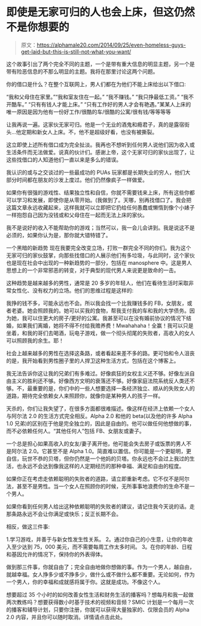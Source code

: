 # 即使是无家可归的人也会上床，但这仍然不是你想要的

> 原文：<https://alphamale20.com/2014/09/25/even-homeless-guys-get-laid-but-this-is-still-not-what-you-want/>

这个故事引出了两个完全不同的主题，一个是带有重大信息的明显主题，另一个是带有险恶信息的不那么明显的主题。我将在那里讨论这两个问题。

你的借口是什么？在整个互联网上，男人们都在为他们不能上床给出以下借口:

“我和父母住在家里。”“我和室友住在一起。”
“我不赚钱。”
“我只挣最低工资。”
“我不开酷车。”
“只有有钱人才能上床。”
“只有工作好的男人才会有艳遇。”某某人上床的唯一原因是因为他有一份好工作/很酷的车/很酷的公寓/很有钱/等等等等

让我再说一遍。这家伙无家可归。他是一个无业的酒鬼和瘾君子，真的是露宿街头...他定期和新女人上床。不，他不是超级好看，也没有被撕裂。

这立即使上述所有借口成为完全扯淡。我再也不想听到任何男人说他们因为收入或生活条件而无法做爱。说真的伙计们。感谢上帝，这个无家可归的家伙出现了，让这些找借口的人知道他们一直以来是多么的错误。

我认识的或与之交谈过的一些最成功的 PUAs 玩家都是长期失业的穷人，他们大部分时间都在朋友的沙发上度过。他们仍然像疯子一样做爱。

如果你有很强的游戏性、结果独立性和自信，你就不需要钱来上床，所有这些你都可以学习和发展，即使你是从零开始。(我做到了。天哪，别再找借口了。我会把这篇文章永远收藏起来，这样我就可以立即把它扔给任何愚蠢或懒惰到像个小婊子一样抱怨自己因为没钱或和父母住在一起而无法上床的家伙。

我不是说好的收入不能帮助你的游戏；当然可以，我一会儿会讲到。我是说这不是必须的，如果你认为是，那你就大错特错了。

一个黑暗的新趋势
现在我要完全改变立场，打败一群完全不同的你们。我为这个无家可归的家伙鼓掌，向那些找借口的人展示他们有多垃圾，与此同时，这个家伙也是现在社会中出现的一种新趋势的一部分，包括在 manosphere 中。这是男人思想上的一个非常邪恶的转变，对于典型的现代男人来说更是致命的一击。

这种趋势是越来越多的男性，通常是 20 多岁的年轻人，他们在看待生活时采取非常女性化、没有权力的立场。他们的思维过程是这样的:

我挣的钱不多，可能永远也不会。所以我会找一个比我赚钱多的 FB，女朋友，或者老婆。她会照顾我的。她可以买我的食物，帮我支付我的车和我的大学债务。因为她，我可以住更大的房子/更好的公寓。我甚至可以在没有婚前协议的情况下结婚，如果我们离婚，她将不得不付给我赡养费！Mwahahaha！全赢！我可以只是坐着，和我的哥们去喝酒，玩电子游戏，做一个彻头彻尾的失败者，高收入的女人可以照顾我的余生。耶！

社会上越来越多的男性在选择这条路，或者看起来差不多的路。更可怕和令人沮丧的是，我开始看到男性圈子里的人捍卫这种生活方式，包括在这个博客上。

我无法告诉你这让我的兄弟们有多难过。好像疯狂的女权主义还不够。好像左派自由主义的胜利还不够。好像西方文明的衰落还不够。好像家庭法院系统反人类还不够。不，最重要的是，你们中的一些人想要选择一条经济独立、顺从的失败女人的道路，期待完全依赖女人来照顾你，就像你是某种男人的孩子一样。

天杀的，你们让我失望了，在很多方面都很难描述。像这样在经济上依赖一个女人与阿尔法 2.0 的生活方式完全相反。Alpha 2.0 和他的 beta(以及他的许多 Alpha 1.0 兄弟)的区别在于他是完全独立的，因此是自由的。他可以做任何他想做的事，而不必依赖任何人。“其他任何人”包括 FB、女朋友或妻子。

一个总是担心如果高收入的女友/妻子离开他，他可能会失去房子或饭票的男人不是阿尔法 2.0。它甚至不是 Alpha 1.0。简直难以置信。你可能是一个更聪明，更自信，玩世不恭的贝塔，但你仍然是一个他妈的贝塔。你永远也不会过上我过的生活，也永远不会达到像我这样的人定期经历的那种幸福、满足和自由的程度。

如果你正在考虑走依赖聪明的失败者的道路，请立即重新考虑。它不仅不是阿尔法，甚至不是男性。当一个女人在照顾你的时候，无所事事地浪费你的生命不是一个男人。

如果你看到任何男人给出这种依赖聪明的失败者的建议，请记住我今天说的话。走那条路永远不会让你满足或快乐；反正长期不会。

相反，做这三件事:

1.学习游戏，并善于与新女性发生性关系。
2。通过你自己的小生意，让你的年收入至少达到 75，000 美元，而不需要每周工作太多时间。
3。在你的年龄、日程和基因允许的情况下，保持你的外表得体。

做到那三件事，你就自由了；完全自由地做你想做的事。作为一个男人，越自由，就越幸福。女人挣多少或不挣多少，做什么或不做什么都不重要。无论如何，作为一个男人，你的幸福和成就感将属于你。这就是成功。不像这个人。

想要超过 35 个小时的如何改善女性生活和财务生活的播客吗？想每月和我一起做两次教练吗？想要获得数小时基于技术的视频和音频？SMIC 计划是一个每月一次的播客和辅导计划，只要你注册，你就可以获得大量独家的、仅限会员的 Alpha 2.0 内容，并且你可以随时取消。详情请点击此处。